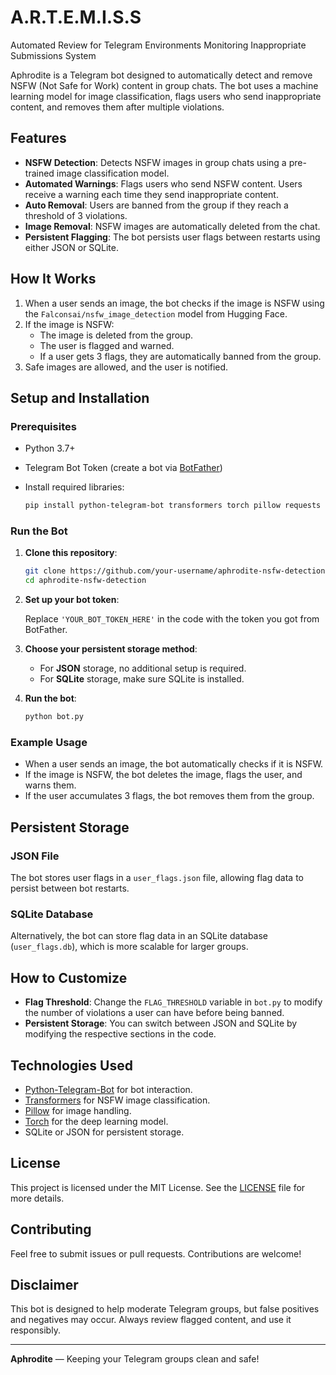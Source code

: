 # A.R.T.E.M.I.S.S

Automated Review for Telegram Environments Monitoring Inappropriate Submissions System

Aphrodite is a Telegram bot designed to automatically detect and remove NSFW (Not Safe for Work) content in group chats. The bot uses a machine learning model for image classification, flags users who send inappropriate content, and removes them after multiple violations.

## Features

- **NSFW Detection**: Detects NSFW images in group chats using a pre-trained image classification model.
- **Automated Warnings**: Flags users who send NSFW content. Users receive a warning each time they send inappropriate content.
- **Auto Removal**: Users are banned from the group if they reach a threshold of 3 violations.
- **Image Removal**: NSFW images are automatically deleted from the chat.
- **Persistent Flagging**: The bot persists user flags between restarts using either JSON or SQLite.

## How It Works

1. When a user sends an image, the bot checks if the image is NSFW using the `Falconsai/nsfw_image_detection` model from Hugging Face.
2. If the image is NSFW:
   - The image is deleted from the group.
   - The user is flagged and warned.
   - If a user gets 3 flags, they are automatically banned from the group.
3. Safe images are allowed, and the user is notified.

## Setup and Installation

### Prerequisites

- Python 3.7+
- Telegram Bot Token (create a bot via [BotFather](https://t.me/BotFather))
- Install required libraries:
  
  ```bash
  pip install python-telegram-bot transformers torch pillow requests
  ```

### Run the Bot

1. **Clone this repository**:

   ```bash
   git clone https://github.com/your-username/aphrodite-nsfw-detection.git
   cd aphrodite-nsfw-detection
   ```

2. **Set up your bot token**:
   
   Replace `'YOUR_BOT_TOKEN_HERE'` in the code with the token you got from BotFather.

3. **Choose your persistent storage method**:
   
   - For **JSON** storage, no additional setup is required.
   - For **SQLite** storage, make sure SQLite is installed.

4. **Run the bot**:

   ```bash
   python bot.py
   ```

### Example Usage

- When a user sends an image, the bot automatically checks if it is NSFW.
- If the image is NSFW, the bot deletes the image, flags the user, and warns them.
- If the user accumulates 3 flags, the bot removes them from the group.

## Persistent Storage

### JSON File

The bot stores user flags in a `user_flags.json` file, allowing flag data to persist between bot restarts.

### SQLite Database

Alternatively, the bot can store flag data in an SQLite database (`user_flags.db`), which is more scalable for larger groups.

## How to Customize

- **Flag Threshold**: Change the `FLAG_THRESHOLD` variable in `bot.py` to modify the number of violations a user can have before being banned.
- **Persistent Storage**: You can switch between JSON and SQLite by modifying the respective sections in the code.

## Technologies Used

- [Python-Telegram-Bot](https://python-telegram-bot.org/) for bot interaction.
- [Transformers](https://huggingface.co/transformers/) for NSFW image classification.
- [Pillow](https://pillow.readthedocs.io/) for image handling.
- [Torch](https://pytorch.org/) for the deep learning model.
- SQLite or JSON for persistent storage.

## License

This project is licensed under the MIT License. See the [LICENSE](LICENSE) file for more details.

## Contributing

Feel free to submit issues or pull requests. Contributions are welcome!

## Disclaimer

This bot is designed to help moderate Telegram groups, but false positives and negatives may occur. Always review flagged content, and use it responsibly.

---

**Aphrodite** — Keeping your Telegram groups clean and safe!
